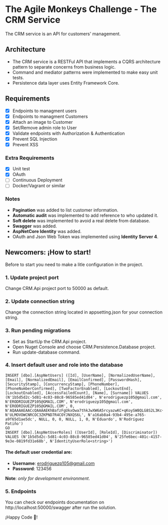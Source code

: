 # The Agile Monkeys Challenge - The CRM Service
The CRM service is an API for customers' management.

## Architecture
* The CRM service is a RESTFul API that implements a CQRS architecture pattern to separate concerns from business logic.
* Command and mediator patterns were implemented to make easy unit tests.
* Persistence data layer uses Entity Framework Core.

## Requirements
- [x] Endpoints to managment users
- [x] Endpoints to managment Customers
- [X] Attach an image to Customer
- [X] Set/Remove admin role to User
- [x] Validate endpoints with Authorization & Authentication
- [x] Prevent SQL Injection
- [X] Prevent XSS

### Extra Requirements
- [X] Unit test
- [X] OAuth
- [ ] Continuous Deployment
- [ ] Docker/Vagrant or similar

### Notes
* **Pagination** was added to list customer information.
* **Automatic audit** was implemented to add reference to who updated it.
* **Soft delete** was implemented to avoid a real delete from database.
* **Swagger** was added.
* **AspNetCore Identity** was added.
* OAuth and Json Web Token was implemented using **Identity Server 4**.

## Newcomers: ¡How to start!
Before to start you need to make a litle configuration in the project.

### 1. Update project port
Change CRM.Api project port to 50000 as default.

### 2. Update connection string
Change the connection string located in appsetting.json for your connection string.

### 3. Run pending migrations
* Set as StartUp the CRM.Api project.
* Open Nuget Console and choose CRM.Persistence.Database project.
* Run update-database command.

### 4. Insert default user and role into the database
```
INSERT [dbo].[AspNetUsers] ([Id], [UserName], [NormalizedUserName], [Email], [NormalizedEmail], [EmailConfirmed], [PasswordHash], [SecurityStamp], [ConcurrencyStamp], [PhoneNumber], [PhoneNumberConfirmed], [TwoFactorEnabled], [LockoutEnd], [LockoutEnabled], [AccessFailedCount], [Name], [Surname]) VALUES (N'1b5d5d2c-5d81-4c03-88c8-96585ed41d04', N'erodriguezp105@gmail.com', N'ERODRIGUEZP105@GMAIL.COM', N'erodriguezp105@gmail.com', N'ERODRIGUEZP105@GMAIL.COM', 0, N'AQAAAAEAACcQAAAAEKhBafzFgUkxOwa7thkJwXW6A5rcyazwKC+qKoySW8QLG8S2L3Kc+eCQeUHkWA0kqg==', N'ULMOVOWCNRCOC3ZKPND7R4COYJNXQS6L', N'a16ab8a4-93b4-495e-a765-a9f65d1ae5dc', NULL, 0, 0, NULL, 1, 0, N'Eduardo', N'Rodríguez Patiño')
GO
INSERT [dbo].[AspNetUserRoles] ([UserId], [RoleId], [Discriminator]) VALUES (N'1b5d5d2c-5d81-4c03-88c8-96585ed41d04', N'25fe6bec-401c-4157-9e3e-0819fd31e68b', N'IdentityUserRole<string>')
```

#### The default user credential are:
* **Username**: erodriguezp105@gmail.com
* **Password**: 123456

**Note**: *only for development environment*.

### 5. Endpoints
You can check our endpoints documentation on http://localhost:50000/swagger after run the solution.

¡Happy Code 💪!